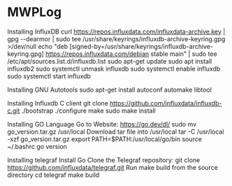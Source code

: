 # MWPLog
Installing InfluxDB
    curl https://repos.influxdata.com/influxdata-archive.key | gpg --dearmor | sudo tee /usr/share/keyrings/influxdb-archive-keyring.gpg >/dev/null
    echo "deb [signed-by=/usr/share/keyrings/influxdb-archive-keyring.gpg] https://repos.influxdata.com/debian stable main" | sudo tee /etc/apt/sources.list.d/influxdb.list
    sudo apt-get update
    sudo apt install influxdb2
    sudo systemctl unmask influxdb
    sudo systemctl enable influxdb
    sudo systemctl start influxdb

Installing GNU Autotools
    sudo apt-get install autoconf automake libtool

Installing Influxdb C client
    git clone https://github.com/influxdata/influxdb-c.git
    ./bootstrap
    ./configure
    make
    sudo make install

Installing GO Language
    Go to Website: https://go.dev/dl/
    sudo mv go_version.tar.gz /usr/local
    Download tar file into /usr/local
    tar -C /usr/local -xzf go_version.tar.gz
    export PATH=$PATH:/usr/local/go/bin
    source ~/.bashrc
    go version

Installing telegraf
    Install Go
    Clone the Telegraf repository:
    git clone https://github.com/influxdata/telegraf.git
Run make build from the source directory
cd telegraf
make build
